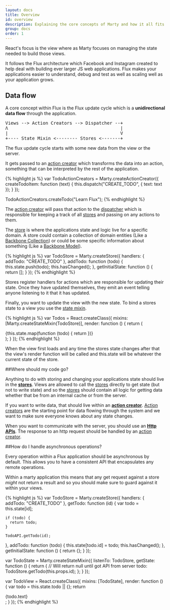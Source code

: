 ```yaml
---
layout: docs
title: Overview
id: overview
description: Explaining the core concepts of Marty and how it all fits together
group: docs
order: 1
---
```


React's focus is the view where as Marty focuses on managing the state needed to build those views. 

It follows the Flux architecture which Facebook and Instagram created to help deal with building ever larger JS web applications. Flux makes your applications easier to understand, debug and test as well as scaling well as your application grows.


## Data flow

A core concept within Flux is the Flux update cycle which is a **unidirectional data flow** through the application. 

<pre>Views --&gt; Action Creators --&gt; Dispatcher --+ 
Ʌ                                          |
|                                          V
+---- State Mixin <-------- Stores <-------+
</pre>

The flux update cycle starts with some new data from the view or the server. 

It gets passed to an [action creator](/docs/actionCreators.html) which transforms the data into an action, something that can be interpreted by the rest of the application.


{% highlight js %}
var TodoActionCreators = Marty.createActionCreator({
  createTodoItem: function (text) {
    this.dispatch("CREATE_TODO", {
      text: text
    });
  }
});

TodoActionCreators.createTodo("Learn Flux");
{% endhighlight %}


The [action creator](/docs/actionCreators.html) will pass that action to the [dispatcher](/docs/dispatcher.html) which is responsible for keeping a track of all [stores](/docs/stores.html) and passing on any actions to them.

The [store](/docs/stores.html) is where the applications state and logic live for a specific domain. A store could contain a collection of domain entities (Like a [Backbone Collection](http://backbonejs.org/#Collection)) or could be some specific information about something (Like a [Backbone Model](http://backbonejs.org/#Model)). 

{% highlight js %}
var TodoStore = Marty.createStore({
  handlers: {
    addTodo: "CREATE_TODO"
  },
  addTodo: function (todo) {
    this.state.push(todo);
    this.hasChanged();
  },
  getInitialState: function () {
    return [];
  }
});
{% endhighlight %}

Stores register handlers for actions which are responsible for updating their state. Once they have updated themselves, they emit an event telling anyone listening to it that it has updated. 

Finally, you want to update the view with the new state. To bind a stores state to a view you use the [state mixin](/docs/stateMixin.html).

{% highlight js %}
var Todos = React.createClass({
  mixins: [Marty.createStateMixin(TodoStore)],
  render: function () {
    return (
      <div className="todos">
        {this.state.map(function (todo) {
          return <Todo item={todo} />
        })}
      </div>
    );
  }
});
{% endhighlight %}

When the view first loads and any time the stores state changes after that the view's render function will be called and this.state will be whatever the current state of the store.

##Where should my code go?

Anything to do with storing and changing your applications state should live in the **[stores](/docs/stores.html)**. Views are allowed to call the [stores](/docs/stores.html) directly to get state (but not to write state) and so the [stores](/docs/stores.html) should contain all logic for getting data whether that be from an internal cache or from the server.

If you want to write data, that should live within an **[action creator](/docs/actionCreators.html)**. [Action creators](/docs/actionCreators.html) are the starting point for data flowing through the system and we want to make sure everyone knows about any state changes. 

When you want to communicate with the server, you should use an **[Http APIs](/docs/httpApi.html)**. The response to an http request should be handled by an [action creator](/docs/actionCreators.html).

##How do I handle asynchronous operations?

Every operation within a Flux application should be asynchronous by default. This allows you to have a consistent API that encapsulates any remote operations. 

Within a marty application this means that any get request against a store *might* not return a result and so you should make sure to guard against it within your views.

{% highlight js %}
var TodoStore = Marty.createStore({
  handlers: {
    addTodo: "CREATE_TODO"
  },
  getTodo: function (id) {
    var todo = this.state[id];

    if (todo) {
      return todo;
    }

    TodoAPI.getTodo(id);    
  },
  addTodo: function (todo) {
    this.state[todo.id] = todo;
    this.hasChanged();
  },
  getInitialState: function () {
    return {};
  }
});

var TodoState = Marty.createStateMixin({
  listenTo: TodoStore,
  getState: function () {
    return {
      // Will return null until got API from server
      todo: TodoStore.getTodo(this.props.id);
    };
  }
});

var TodoView = React.createClass({
  mixins: [TodoState],
  render: function () {
    var todo = this.state.todo || {};
    return <div className="todo">{todo.text}</div>;
  }
});
{% endhighlight %}

